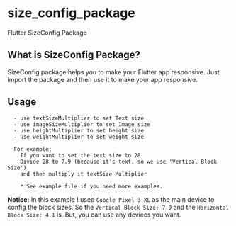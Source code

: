 # size_config_package

Flutter SizeConfig Package

## What is SizeConfig Package?
SizeConfig package helps you to make your Flutter app responsive.
Just import the package and then use it to make your app responsive.

## Usage

```
  - use textSizeMultiplier to set Text size
  - use imageSizeMultiplier to set Image size
  - use heightMultiplier to set height size
  - use weightMultiplier to set weight size
  
  For example:
    If you want to set the text size to 28
    Divide 28 to 7.9 (because it's text, so we use 'Vertical Block Size')
    and then multiply it textSize Multiplier
    
    * See example file if you need more examples.
```
**Notice:** In this example I used `Google Pixel 3 XL` as the main device to config the block sizes. So the `Vertical Block Size: 7.9` and the `Horizontal Block Size: 4.1` is.
But, you can use any devices you want.